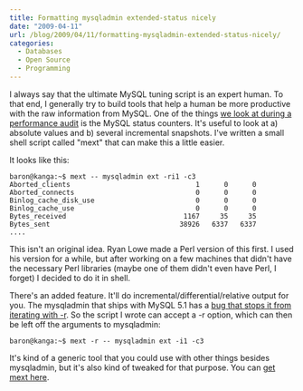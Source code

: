 ```yaml
---
title: Formatting mysqladmin extended-status nicely
date: "2009-04-11"
url: /blog/2009/04/11/formatting-mysqladmin-extended-status-nicely/
categories:
  - Databases
  - Open Source
  - Programming
---
```

I always say that the ultimate MySQL tuning script is an expert human. To that end, I generally try to build tools that help a human be more productive with the raw information from MySQL. One of the things [we look at during a performance audit](http://www.mysqlperformanceblog.com/2008/11/24/how-percona-does-a-mysql-performance-audit/) is the MySQL status counters. It's useful to look at a) absolute values and b) several incremental snapshots. I've written a small shell script called "mext" that can make this a little easier.

It looks like this:

```
baron@kanga:~$ mext -- mysqladmin ext -ri1 -c3
Aborted_clients                               1      0      0
Aborted_connects                              0      0      0
Binlog_cache_disk_use                         0      0      0
Binlog_cache_use                              0      0      0
Bytes_received                             1167     35     35
Bytes_sent                                38926   6337   6337
....
```

This isn't an original idea. Ryan Lowe made a Perl version of this first. I used his version for a while, but after working on a few machines that didn't have the necessary Perl libraries (maybe one of them didn't even have Perl, I forget) I decided to do it in shell.

There's an added feature. It'll do incremental/differential/relative output for you. The mysqladmin that ships with MySQL 5.1 has a [bug that stops it from iterating with -r](http://bugs.mysql.com/bug.php?id=40395). So the script I wrote can accept a -r option, which can then be left off the arguments to mysqladmin:

```
baron@kanga:~$ mext -r -- mysqladmin ext -i1 -c3
```

It's kind of a generic tool that you could use with other things besides mysqladmin, but it's also kind of tweaked for that purpose. You can [get mext here](/mext).


